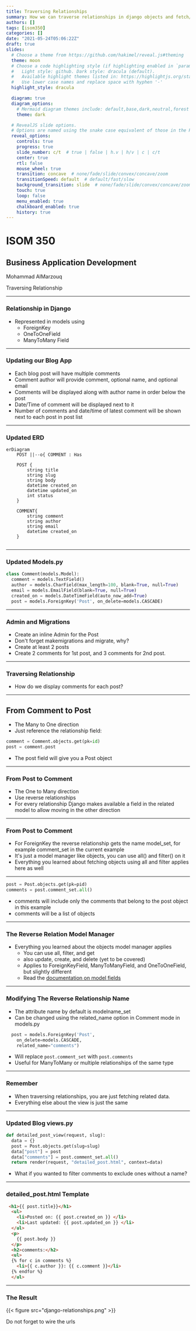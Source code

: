 ```yaml
---
title: Traversing Relationships
summary: How we can traverse relationships in django objects and fetch/present them appropriately in views/templates
authors: []
tags: [isom350]
categories: []
date: "2021-05-24T05:06:22Z"
draft: true
slides:
  # Choose a theme from https://github.com/hakimel/reveal.js#theming
  theme: moon
  # Choose a code highlighting style (if highlighting enabled in `params.toml`)
  #   Light style: github. Dark style: dracula (default).
  #   Available highlight themes listed in: https://highlightjs.org/static/demo/
  #   Use lower case names and replace space with hyphen '-'
  highlight_style: dracula

  diagram: true
  diagram_options:
    # Mermaid diagram themes include: default,base,dark,neutral,forest
    theme: dark

  # RevealJS slide options.
  # Options are named using the snake case equivalent of those in the RevealJS docs.
  reveal_options:
    controls: true
    progress: true
    slide_number: c/t  # true | false | h.v | h/v | c | c/t
    center: true
    rtl: false
    mouse_wheel: true
    transition: concave  # none/fade/slide/convex/concave/zoom
    transitionSpeed: default  # default/fast/slow
    background_transition: slide  # none/fade/slide/convex/concave/zoom
    touch: true
    loop: false
    menu_enabled: true
    chalkboard_enabled: true
    history: true
---
```



# ISOM 350
## Business Application Development

Mohammad AlMarzouq

Traversing Relationship

---

### Relationship in Django

- Represented in models using
  - ForeignKey
  - OneToOneField
  - ManyToMany Field

---

### Updating our Blog App

- Each blog post will have multiple comments
- Comment author will provide comment, optional name, and optional email
- Comments will be displayed along with author name in order below the post
- Date/Time of comment will be displayed next to it
- Number of comments and date/time of latest comment will be shown next to each post in post list

---

### Updated ERD

```mermaid
erDiagram
    POST ||--o{ COMMENT : Has

    POST {
        string title
        string slug
        string body
        datetime created_on
        datetime updated_on
        int status 
    }

    COMMENT{
        string comment
        string author
        string email
        datetime created_on
    }
    
```
---

### Updated Models.py

```python
class Comment(models.Model):
  comment = models.TextField()
  author = models.CharField(max_length=100, blank=True, null=True)
  email = models.EmailField(blank=True, null=True)
  created_on = models.DateTimeField(auto_now_add=True)
  post = models.ForeignKey('Post', on_delete=models.CASCADE) 
```

---

### Admin and Migrations

- Create an inline Admin for the Post
- Don't forget makemigrations and migrate, why?
- Create at least 2 posts
- Create 2 comments for 1st post, and 3 comments for 2nd post.

---

### Traversing Relationship

- How do we display comments for each post?

---

## From Comment to Post

- The Many to One direction
- Just reference the relationship field:

```python
comment = Comment.objects.get(pk=id)
post = comment.post
```
- The post field will give you a Post object

---

### From Post to Comment

- The One to Many direction
- Use reverse relationships
- For every relationship Django makes available a field in the related model to allow moving in the other direction

--- 

### From Post to Comment

- For ForeignKey the reverse relationship gets the name model_set, for example comment_set in the current example
- It's just a model manager like objects, you can use all() and filter() on it
- Everything you learned about fetching objects using all and filter applies here as well
  
---

```python
post = Post.objects.get(pk=pid)
comments = post.comment_set.all()
```
- comments will include only the comments that belong to the post object in this example
- comments will be a list of objects
  
---

### The Reverse Relation Model Manager

- Everything you learned about the objects model manager applies
  - You can use all, filter, and get
  - also update, create, and delete (yet to be covered)
  - Applies to ForeignKeyField, ManyToManyField, and OneToOneField, but slightly different
  - Read the [documentation on model fields](https://docs.djangoproject.com/en/3.2/ref/models/fields/)

---

### Modifying The Reverse Relationship Name

- The attribute name by default is modelname_set
- Can be changed using the related_name option in Comment mode in models.py
```python
  post = models.ForeignKey('Post', 
    on_delete=models.CASCADE, 
    related_name="comments") 
```  
- Will replace `post.comment_set` with `post.comments`
- Useful for ManyToMany or multiple relationships of the same type
---

### Remember

- When traversing relationships, you are just fetching related data.
- Everything else about the view is just the same

---

### Updated Blog views.py

```python
def detailed_post_view(request, slug):
  data = {}
  post = Post.objects.get(slug=slug)
  data["post"] = post
  data["comments"] = post.comment_set.all()
  return render(request, "detailed_post.html", context=data)
```
- What if you wanted to filter comments to exclude ones without a name?

---

### detailed_post.html Template

```html
 <h1>{{ post.title}}</h1>
  <ul>
    <li>Posted on: {{ post.created_on }} </li>
    <li>Last updated: {{ post.updated_on }} </li>
  </ul>
  <p>
    {{ post.body }}
  </p>
  <h2>comments:</h2>
  <ul>
  {% for c in comments %}
    <li>{{ c.author }}: {{ c.comment }}</li>
  {% endfor %}
  </ul>
```

---

### The Result


{{< figure src="django-relationships.png" >}}

Do not forget to wire the urls